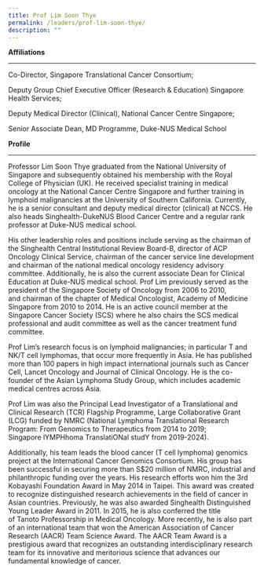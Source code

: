 ```yaml
---
title: Prof Lim Soon Thye
permalink: /leaders/prof-lim-soon-thye/
description: ""
---
```

**Affiliations** 

* * *

Co-Director, Singapore Translational Cancer Consortium; 

Deputy Group Chief Executive Officer (Research & Education) Singapore Health Services; 

Deputy Medical Director (Clinical), National Cancer Centre Singapore; 

Senior Associate Dean, MD Programme, Duke-NUS Medical School 

**Profile** 

* * *

Professor Lim Soon Thye graduated from the National University of Singapore and subsequently obtained his membership with the Royal College of Physician (UK). He received specialist training in medical oncology at the National Cancer Centre Singapore and further training in lymphoid malignancies at the University of Southern California. Currently, he is a senior consultant and deputy medical director (clinical) at NCCS. He also heads Singhealth-DukeNUS Blood Cancer Centre and a regular rank professor at Duke-NUS medical school. 

His other leadership roles and positions include serving as the chairman of the Singhealth Central Institutional Review Board-B, director of ACP Oncology Clinical Service, chairman of the cancer service line development and chairman of the national medical oncology residency advisory committee. Additionally, he is also the current associate Dean for Clinical Education at Duke-NUS medical school. Prof Lim previously served as the president of the Singapore Society of Oncology from 2006 to 2010, and chairman of the chapter of Medical Oncologist, Academy of Medicine Singapore from 2010 to 2014. He is an active council member at the Singapore Cancer Society (SCS) where he also chairs the SCS medical professional and audit committee as well as the cancer treatment fund committee. 

Prof Lim’s research focus is on lymphoid malignancies; in particular T and NK/T cell lymphomas, that occur more frequently in Asia. He has published more than 100 papers in high impact international journals such as Cancer Cell, Lancet Oncology and Journal of Clinical Oncology. He is the co-founder of the Asian Lymphoma Study Group, which includes academic medical centres across Asia. 

Prof Lim was also the Principal Lead Investigator of a Translational and Clinical Research (TCR) Flagship Programme, Large Collaborative Grant (LCG) funded by NMRC (National Lymphoma Translational Research Program: From Genomics to Therapeutics from 2014 to 2019; Singapore lYMPHhoma TranslatiONal studY from 2019-2024). 

Additionally, his team leads the blood cancer (T cell lymphoma) genomics project at the International Cancer Genomics Consortium. His group has been successful in securing more than S$20 million of NMRC, industrial and philanthropic funding over the years. His research efforts won him the 3rd Kobayashi Foundation Award in May 2014 in Taipei. This award was created to recognize distinguished research achievements in the field of cancer in Asian countries. Previously, he was also awarded Singhealth Distinguished Young Leader Award in 2011. In 2015, he is also conferred the title of Tanoto Professorship in Medical Oncology. More recently, he is also part of an international team that won the American Association of Cancer Research (AACR) Team Science Award. The AACR Team Award is a prestigious award that recognizes an outstanding interdisciplinary research team for its innovative and meritorious science that advances our fundamental knowledge of cancer.